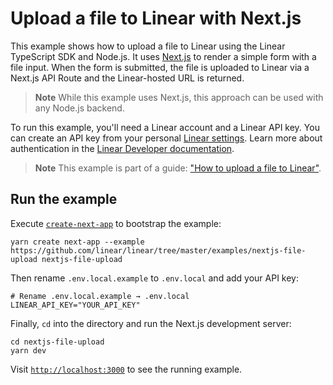 # Upload a file to Linear with Next.js

This example shows how to upload a file to Linear using the Linear TypeScript SDK and Node.js. It uses [Next.js](https://nextjs.org/) to render a simple form with a file input. When the form is submitted, the file is uploaded to Linear via a Next.js API Route and the Linear-hosted URL is returned.

> **Note**
> While this example uses Next.js, this approach can be used with any Node.js backend.

To run this example, you'll need a Linear account and a Linear API key. You can create an API key from your personal [Linear settings](https://linear.app/settings/account/security). Learn more about authentication in the [Linear Developer documentation](https://developers.linear.app/docs/sdk/getting-started#2.-create-a-linear-client).

> **Note**
> This example is part of a guide: ["How to upload a file to Linear"](https://developers.linear.app/guides/how-to-upload-a-file-to-linear).

## Run the example

Execute [`create-next-app`](https://github.com/vercel/next.js/tree/canary/packages/create-next-app) to bootstrap the example:

```shell
yarn create next-app --example https://github.com/linear/linear/tree/master/examples/nextjs-file-upload nextjs-file-upload
```

Then rename `.env.local.example` to `.env.local` and add your API key:

```
# Rename .env.local.example → .env.local
LINEAR_API_KEY="YOUR_API_KEY"
```

Finally, `cd` into the directory and run the Next.js development server:

```shell
cd nextjs-file-upload
yarn dev
```

Visit [`http://localhost:3000`](http://localhost:3000) to see the running example.
